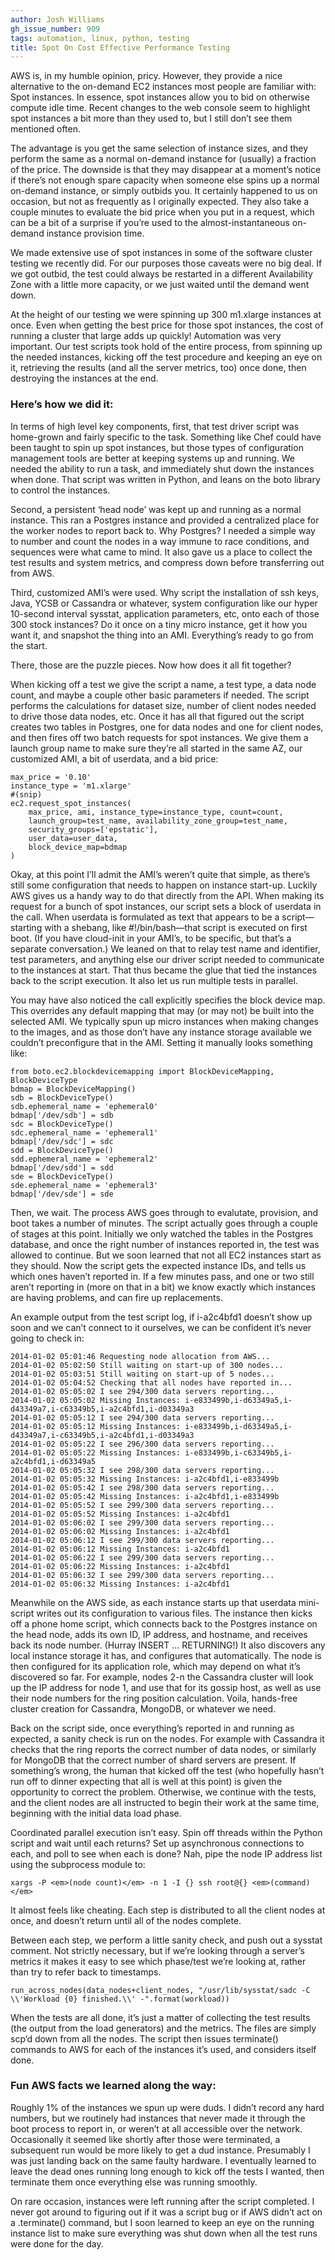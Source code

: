```yaml
---
author: Josh Williams
gh_issue_number: 909
tags: automation, linux, python, testing
title: Spot On Cost Effective Performance Testing
---
```




AWS is, in my humble opinion, pricy.  However, they provide a nice alternative to the on-demand EC2 instances most people are familiar with: Spot instances.  In essence, spot instances allow you to bid on otherwise compute idle time.  Recent changes to the web console seem to highlight spot instances a bit more than they used to, but I still don’t see them mentioned often.

The advantage is you get the same selection of instance sizes, and they perform the same as a normal on-demand instance for (usually) a fraction of the price.  The downside is that they may disappear at a moment’s notice if there’s not enough spare capacity when someone else spins up a normal on-demand instance, or simply outbids you.  It certainly happened to us on occasion, but not as frequently as I originally expected.  They also take a couple minutes to evaluate the bid price when you put in a request, which can be a bit of a surprise if you’re used to the almost-instantaneous on-demand instance provision time.

We made extensive use of spot instances in some of the software cluster testing we recently did.  For our purposes those caveats were no big deal.  If we got outbid, the test could always be restarted in a different Availability Zone with a little more capacity, or we just waited until the demand went down.

At the height of our testing we were spinning up 300 m1.xlarge instances at once.  Even when getting the best price for those spot instances, the cost of running a cluster that large adds up quickly! Automation was very important.  Our test scripts took hold of the entire process, from spinning up the needed instances, kicking off the test procedure and keeping an eye on it, retrieving the results (and all the server metrics, too) once done, then destroying the instances at the end.

### Here’s how we did it:

In terms of high level key components, first, that test driver script was home-grown and fairly specific to the task.  Something like Chef could have been taught to spin up spot instances, but those types of configuration management tools are better at keeping systems up and running.  We needed the ability to run a task, and immediately shut down the instances when done.  That script was written in Python, and leans on the boto library to control the instances.

Second, a persistent ‘head node’ was kept up and running as a normal instance.  This ran a Postgres instance and provided a centralized place for the worker nodes to report back to.  Why Postgres?  I needed a simple way to number and count the nodes in a way immune to race conditions, and sequences were what came to mind.  It also gave us a place to collect the test results and system metrics, and compress down before transferring out from AWS.

Third, customized AMI’s were used.  Why script the installation of ssh keys, Java, YCSB or Cassandra or whatever, system configuration like our hyper 10-second interval sysstat, application parameters, etc, onto each of those 300 stock instances?  Do it once on a tiny micro instance, get it how you want it, and snapshot the thing into an AMI.  Everything’s ready to go from the start.

There, those are the puzzle pieces.  Now how does it all fit together?

When kicking off a test we give the script a name, a test type, a data node count, and maybe a couple other basic parameters if needed.  The script performs the calculations for dataset size, number of client nodes needed to drive those data nodes, etc. Once it has all that figured out the script creates two tables in Postgres, one for data nodes and one for client nodes, and then fires off two batch requests for spot instances.  We give them a launch group name to make sure they’re all started in the same AZ, our customized AMI, a bit of userdata, and a bid price:

```
max_price = '0.10'
instance_type = 'm1.xlarge'
#(snip)
ec2.request_spot_instances(
    max_price, ami, instance_type=instance_type, count=count,
    launch_group=test_name, availability_zone_group=test_name,
    security_groups=['epstatic'],
    user_data=user_data,
    block_device_map=bdmap
)
```

Okay, at this point I’ll admit the AMI’s weren’t quite that simple, as there’s still some configuration that needs to happen on instance start-up.  Luckily AWS gives us a handy way to do that directly from the API.  When making its request for a bunch of spot instances, our script sets a block of userdata in the call.  When userdata is formulated as text that appears to be a script—starting with a shebang, like #!/bin/bash—that script is executed on first boot.  (If you have cloud-init in your AMI’s, to be specific, but that’s a separate conversation.)  We leaned on that to relay test name and identifier, test parameters, and anything else our driver script needed to communicate to the instances at start.  That thus became the glue that tied the instances back to the script execution.  It also let us run multiple tests in parallel.

You may have also noticed the call explicitly specifies the block device map.  This overrides any default mapping that may (or may not) be built into the selected AMI.  We typically spun up micro instances when making changes to the images, and as those don’t have any instance storage available we couldn’t preconfigure that in the AMI.  Setting it manually looks something like:

```
from boto.ec2.blockdevicemapping import BlockDeviceMapping, BlockDeviceType
bdmap = BlockDeviceMapping()
sdb = BlockDeviceType()
sdb.ephemeral_name = 'ephemeral0'
bdmap['/dev/sdb'] = sdb
sdc = BlockDeviceType()
sdc.ephemeral_name = 'ephemeral1'
bdmap['/dev/sdc'] = sdc
sdd = BlockDeviceType()
sdd.ephemeral_name = 'ephemeral2'
bdmap['/dev/sdd'] = sdd
sde = BlockDeviceType()
sde.ephemeral_name = 'ephemeral3'
bdmap['/dev/sde'] = sde
```

Then, we wait.  The process AWS goes through to evalutate, provision, and boot takes a number of minutes.  The script actually goes through a couple of stages at this point.  Initially we only watched the tables in the Postgres database, and once the right number of instances reported in, the test was allowed to continue.  But we soon learned that not all EC2 instances start as they should.  Now the script gets the expected instance IDs, and tells us which ones haven’t reported in.  If a few minutes pass, and one or two still aren’t reporting in (more on that in a bit) we know exactly which instances are having problems, and can fire up replacements.

An example output from the test script log, if i-a2c4bfd1 doesn’t show up soon and we can’t connect to it ourselves, we can be confident it’s never going to check in:

```
2014-01-02 05:01:46 Requesting node allocation from AWS...
2014-01-02 05:02:50 Still waiting on start-up of 300 nodes...
2014-01-02 05:03:51 Still waiting on start-up of 5 nodes...
2014-01-02 05:04:52 Checking that all nodes have reported in...
2014-01-02 05:05:02 I see 294/300 data servers reporting...
2014-01-02 05:05:02 Missing Instances: i-e833499b,i-d63349a5,i-d43349a7,i-c63349b5,i-a2c4bfd1,i-d03349a3
2014-01-02 05:05:12 I see 294/300 data servers reporting...
2014-01-02 05:05:12 Missing Instances: i-e833499b,i-d63349a5,i-d43349a7,i-c63349b5,i-a2c4bfd1,i-d03349a3
2014-01-02 05:05:22 I see 296/300 data servers reporting...
2014-01-02 05:05:22 Missing Instances: i-e833499b,i-c63349b5,i-a2c4bfd1,i-d63349a5
2014-01-02 05:05:32 I see 298/300 data servers reporting...
2014-01-02 05:05:32 Missing Instances: i-a2c4bfd1,i-e833499b
2014-01-02 05:05:42 I see 298/300 data servers reporting...
2014-01-02 05:05:42 Missing Instances: i-a2c4bfd1,i-e833499b
2014-01-02 05:05:52 I see 299/300 data servers reporting...
2014-01-02 05:05:52 Missing Instances: i-a2c4bfd1
2014-01-02 05:06:02 I see 299/300 data servers reporting...
2014-01-02 05:06:02 Missing Instances: i-a2c4bfd1
2014-01-02 05:06:12 I see 299/300 data servers reporting...
2014-01-02 05:06:12 Missing Instances: i-a2c4bfd1
2014-01-02 05:06:22 I see 299/300 data servers reporting...
2014-01-02 05:06:22 Missing Instances: i-a2c4bfd1
2014-01-02 05:06:32 I see 299/300 data servers reporting...
2014-01-02 05:06:32 Missing Instances: i-a2c4bfd1
```

Meanwhile on the AWS side, as each instance starts up that userdata mini-script writes out its configuration to various files. The instance then kicks off a phone home script, which connects back to the Postgres instance on the head node, adds its own ID, IP address, and hostname, and receives back its node number.  (Hurray INSERT ... RETURNING!)  It also discovers any local instance storage it has, and configures that automatically.  The node is then configured for its application role, which may depend on what it’s discovered so far.  For example, nodes 2-n the Cassandra cluster will look up the IP address for node 1, and use that for its gossip host, as well as use their node numbers for the ring position calculation.  Voila, hands-free cluster creation for Cassandra, MongoDB, or whatever we need.

Back on the script side, once everything’s reported in and running as expected, a sanity check is run on the nodes.  For example with Cassandra it checks that the ring reports the correct number of data nodes, or similarly for MongoDB that the correct number of shard servers are present.  If something’s wrong, the human that kicked off the test (who hopefully hasn’t run off to dinner expecting that all is well at this point) is given the opportunity to correct the problem.  Otherwise, we continue with the tests, and the client nodes are all instructed to begin their work at the same time, beginning with the initial data load phase.

Coordinated parallel execution isn’t easy.  Spin off threads within the Python script and wait until each returns?  Set up asynchronous connections to each, and poll to see when each is done?  Nah, pipe the node IP address list using the subprocess module to:

```
xargs -P <em>(node count)</em> -n 1 -I {} ssh root@{} <em>(command)</em>
```

It almost feels like cheating.  Each step is distributed to all the client nodes at once, and doesn’t return until all of the nodes complete.

Between each step, we perform a little sanity check, and push out a sysstat comment.  Not strictly necessary, but if we’re looking through a server’s metrics it makes it easy to see which phase/test we’re looking at, rather than try to refer back to timestamps.

```nohighlight
run_across_nodes(data_nodes+client_nodes, "/usr/lib/sysstat/sadc -C \\'Workload {0} finished.\\' -".format(workload))
```

When the tests are all done, it’s just a matter of collecting the test results (the output from the load generators) and the metrics.  The files are simply scp’d down from all the nodes.  The script then issues terminate() commands to AWS for each of the instances it’s used, and considers itself done.

### Fun AWS facts we learned along the way:

Roughly 1% of the instances we spun up were duds.  I didn’t record any hard numbers, but we routinely had instances that never made it through the boot process to report in, or weren’t at all accessible over the network.  Occasionally it seemed like shortly after those were terminated, a subsequent run would be more likely to get a dud instance.  Presumably I was just landing back on the same faulty hardware.  I eventually learned to leave the dead ones running long enough to kick off the tests I wanted, then terminate them once everything else was running smoothly.

On rare occasion, instances were left running after the script completed.  I never got around to figuring out if it was a script bug or if AWS didn’t act on a .terminate() command, but I soon learned to keep an eye on the running instance list to make sure everything was shut down when all the test runs were done for the day.


